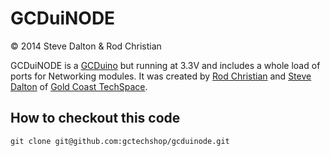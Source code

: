 GCDuiNODE
=========

© 2014 Steve Dalton & Rod Christian

GCDuiNODE is a [GCDuino](https://github.com/gctechshop/gcduino) but running at 3.3V and includes a whole load of ports for  Networking modules. It was created by [Rod Christian](http://github.com/Rod-Refactor) and [Steve Dalton](http://github.com/spidie) of [Gold Coast TechSpace](http://gctechspace.org).

How to checkout this code
-------------------------

    git clone git@github.com:gctechshop/gcduinode.git
